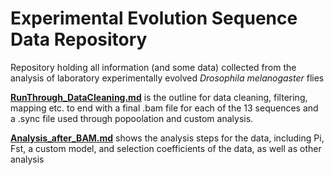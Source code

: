 # Experimental Evolution Sequence Data Repository

Repository holding all information (and some data) collected from the analysis of laboratory experimentally evolved *Drosophila melanogaster* flies



**[RunThrough_DataCleaning.md](https://github.com/PaulKnoops/Experimental_Evolution_Sequence_Repo/blob/master/RunThrough_DataCleaning.md)** is
 the outline for data cleaning, filtering, mapping etc. to end with a final .bam file for each of the 13 sequences and a .sync file used through popoolation and custom analysis.
 
 **[Analysis_after_BAM.md](https://github.com/PaulKnoops/Experimental_Evolution_Sequence_Repo/blob/master/Analysis_after_BAM.md)** shows the analysis steps for the data, including Pi, Fst, a custom model, and selection coefficients of the data, as well as other analysis
